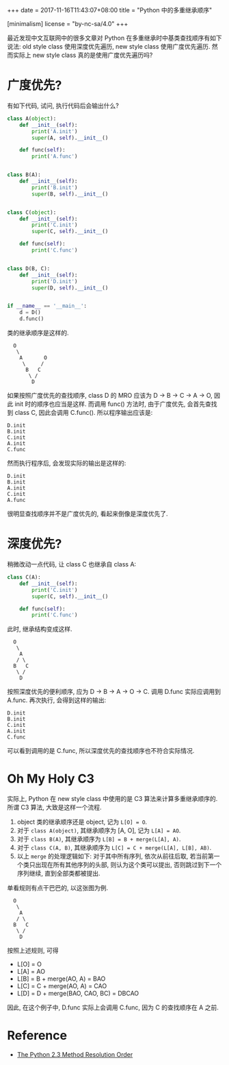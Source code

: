 +++
date = 2017-11-16T11:43:07+08:00
title = "Python 中的多重继承顺序"

[minimalism]
    license = "by-nc-sa/4.0"
+++

最近发现中文互联网中的很多文章对 Python 在多重继承时中基类查找顺序有如下说法:
old style class 使用深度优先遍历, new style class 使用广度优先遍历.
然而实际上 new style class 真的是使用广度优先遍历吗?
<!--more-->

# 广度优先?

有如下代码, 试问, 执行代码后会输出什么?

``` python
class A(object):
    def __init__(self):
        print('A.init')
        super(A, self).__init__()

    def func(self):
        print('A.func')


class B(A):
    def __init__(self):
        print('B.init')
        super(B, self).__init__()


class C(object):
    def __init__(self):
        print('C.init')
        super(C, self).__init__()

    def func(self):
        print('C.func')


class D(B, C):
    def __init__(self):
        print('D.init')
        super(D, self).__init__()


if __name__ == '__main__':
    d = D()
    d.func()
```

类的继承顺序是这样的.

```
  O
   \
    A       O
     \     /
      B   C
       \ /
        D
```

如果按照广度优先的查找顺序, class D 的 MRO 应该为 D -> B -> C -> A -> O, 因此 init
时的顺序也应当是这样. 而调用 func() 方法时, 由于广度优先, 会首先查找到 class C,
因此会调用 C.func(). 所以程序输出应该是:

```
D.init
B.init
C.init
A.init
C.func
```

然而执行程序后, 会发现实际的输出是这样的:

```
D.init
B.init
A.init
C.init
A.func
```

很明显查找顺序并不是广度优先的, 看起来倒像是深度优先了.

# 深度优先?

稍微改动一点代码, 让 class C 也继承自 class A:

``` python
class C(A):
    def __init__(self):
        print('C.init')
        super(C, self).__init__()

    def func(self):
        print('C.func')
```

此时, 继承结构变成这样.

```
  O
   \
    A
   / \
  B   C
   \ /
    D
```

按照深度优先的便利顺序, 应为 D -> B -> A -> O -> C. 调用 D.func 实际应调用到 A.func.
再次执行, 会得到这样的输出:

```
D.init
B.init
C.init
A.init
C.func
```

可以看到调用的是 C.func, 所以深度优先的查找顺序也不符合实际情况.

# Oh My Holy C3

实际上, Python 在 new style class 中使用的是 C3 算法来计算多重继承顺序的. 所谓 C3
算法, 大致是这样一个流程.

1. object 类的继承顺序还是 object, 记为 `L[O] = O`.
2. 对于 `class A(object)`, 其继承顺序为 [A, O], 记为 `L[A] = AO`.
3. 对于 `class B(A)`, 其继承顺序为 `L[B] = B + merge(L[A], A)`.
4. 对于 `class C(A, B)`, 其继承顺序为 `L[C] = C + merge(L[A], L[B], AB)`.
5. 以上 `merge` 的处理逻辑如下: 对于其中所有序列, 依次从前往后取, 若当前第一个类只出现在所有其他序列的头部,
则认为这个类可以提出, 否则跳过到下一个序列继续, 直到全部类都被提出.

单看规则有点干巴巴的, 以这张图为例.

```
  O
   \
    A
   / \
  B   C
   \ /
    D
```

按照上述规则, 可得

- L[O] = O
- L[A] = AO
- L[B] = B + merge(AO, A) = BAO
- L[C] = C + merge(AO, A) = CAO
- L[D] = D + merge(BAO, CAO, BC) = DBCAO

因此, 在这个例子中, D.func 实际上会调用 C.func, 因为 C 的查找顺序在 A 之前.

# Reference
- [The Python 2.3 Method Resolution Order](https://www.python.org/download/releases/2.3/mro/)
